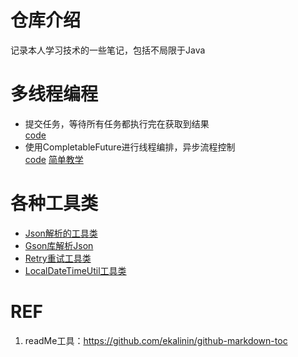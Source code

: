 # 仓库介绍
记录本人学习技术的一些笔记，包括不局限于Java


# 多线程编程
* 提交任务，等待所有任务都执行完在获取到结果
  <br> [code](src/main/java/com/java/study/javastudy/multiThread/ThreadPoolTest.java)
* 使用CompletableFuture进行线程编排，异步流程控制 <br>
   [code](src/main/java/com/java/study/javastudy/multiThread/CompletableFutureTest.java)
   [简单教学](https://www.liaoxuefeng.com/wiki/1252599548343744/1306581182447650)

# 各种工具类
* [Json解析的工具类](src/main/java/com/java/study/javastudy/utils/JsonUtil.java)
* [Gson库解析Json](src/main/java/com/java/study/javastudy/utils/GsonUtil.java)
* [Retry重试工具类](src/main/java/com/java/study/javastudy/utils/RetryUtil.java)
* [LocalDateTimeUtil工具类](src/main/java/com/java/study/javastudy/utils/LocalDateTimeUtil.java)

# REF
1. readMe工具：https://github.com/ekalinin/github-markdown-toc

